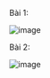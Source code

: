 Bài 1:

![image](https://github.com/UreMine02/Network_programing/assets/117183874/c206f4d3-d7b3-4d10-b79e-e525deb5501d)

Bài 2:

![image](https://github.com/UreMine02/Network_programing/assets/117183874/8ddc5096-d9db-4f84-b0b6-5e80de956d7a)

